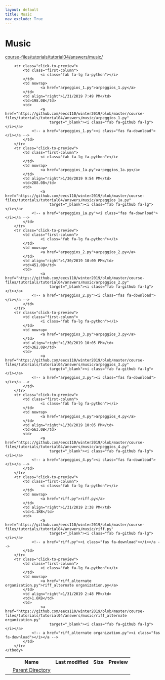 ```yaml
---
layout: default
title: Music
nav_exclude: True
---
```


# Music

[course-files/tutorials/tutorial04/answers/music/](.)

<table class="tbl-files">
    <tbody>
        <tr>
            <th valign="top"></th>
            <th>Name</th>
            <th>Last modified</th>
            <th>Size</th>
            <th>Preview</th>
        </tr>
        <tr>
            <td valign="top">
                <i class="fa fa-folder-open"></i>
            </td>
            <td><a href="../">Parent Directory</a></td>
            <td>&nbsp;</td>
            <td>&nbsp;</td>
            <td>&nbsp;</td>
        </tr>

        <tr class="click-to-preview">
            <td class="first-column">
                    <i class="fab fa-lg fa-python"></i>
            </td>
            <td nowrap>
                    <a href="arpeggios_1.py">arpeggios_1.py</a>
            </td>
            <td align="right">1/31/2019 7:49 PM</td>
            <td>198.0B</td>
            <td>
                    <a href="https://github.com/eecs110/winter2019/blob/master/course-files/tutorials/tutorial04/answers/music/arpeggios_1.py" 
                        target="_blank"><i class="fab fa-github fa-lg"></i></a>
                <!-- a href="arpeggios_1.py"><i class="fas fa-download"></i></a -->
            </td>
        </tr>
        <tr class="click-to-preview">
            <td class="first-column">
                    <i class="fab fa-lg fa-python"></i>
            </td>
            <td nowrap>
                    <a href="arpeggios_1a.py">arpeggios_1a.py</a>
            </td>
            <td align="right">1/30/2019 9:54 PM</td>
            <td>288.0B</td>
            <td>
                    <a href="https://github.com/eecs110/winter2019/blob/master/course-files/tutorials/tutorial04/answers/music/arpeggios_1a.py" 
                        target="_blank"><i class="fab fa-github fa-lg"></i></a>
                <!-- a href="arpeggios_1a.py"><i class="fas fa-download"></i></a -->
            </td>
        </tr>
        <tr class="click-to-preview">
            <td class="first-column">
                    <i class="fab fa-lg fa-python"></i>
            </td>
            <td nowrap>
                    <a href="arpeggios_2.py">arpeggios_2.py</a>
            </td>
            <td align="right">1/30/2019 10:00 PM</td>
            <td>451.0B</td>
            <td>
                    <a href="https://github.com/eecs110/winter2019/blob/master/course-files/tutorials/tutorial04/answers/music/arpeggios_2.py" 
                        target="_blank"><i class="fab fa-github fa-lg"></i></a>
                <!-- a href="arpeggios_2.py"><i class="fas fa-download"></i></a -->
            </td>
        </tr>
        <tr class="click-to-preview">
            <td class="first-column">
                    <i class="fab fa-lg fa-python"></i>
            </td>
            <td nowrap>
                    <a href="arpeggios_3.py">arpeggios_3.py</a>
            </td>
            <td align="right">1/30/2019 10:05 PM</td>
            <td>362.0B</td>
            <td>
                    <a href="https://github.com/eecs110/winter2019/blob/master/course-files/tutorials/tutorial04/answers/music/arpeggios_3.py" 
                        target="_blank"><i class="fab fa-github fa-lg"></i></a>
                <!-- a href="arpeggios_3.py"><i class="fas fa-download"></i></a -->
            </td>
        </tr>
        <tr class="click-to-preview">
            <td class="first-column">
                    <i class="fab fa-lg fa-python"></i>
            </td>
            <td nowrap>
                    <a href="arpeggios_4.py">arpeggios_4.py</a>
            </td>
            <td align="right">1/30/2019 10:05 PM</td>
            <td>563.0B</td>
            <td>
                    <a href="https://github.com/eecs110/winter2019/blob/master/course-files/tutorials/tutorial04/answers/music/arpeggios_4.py" 
                        target="_blank"><i class="fab fa-github fa-lg"></i></a>
                <!-- a href="arpeggios_4.py"><i class="fas fa-download"></i></a -->
            </td>
        </tr>
        <tr class="click-to-preview">
            <td class="first-column">
                    <i class="fab fa-lg fa-python"></i>
            </td>
            <td nowrap>
                    <a href="riff.py">riff.py</a>
            </td>
            <td align="right">1/31/2019 2:38 PM</td>
            <td>1.1KB</td>
            <td>
                    <a href="https://github.com/eecs110/winter2019/blob/master/course-files/tutorials/tutorial04/answers/music/riff.py" 
                        target="_blank"><i class="fab fa-github fa-lg"></i></a>
                <!-- a href="riff.py"><i class="fas fa-download"></i></a -->
            </td>
        </tr>
        <tr class="click-to-preview">
            <td class="first-column">
                    <i class="fab fa-lg fa-python"></i>
            </td>
            <td nowrap>
                    <a href="riff_alternate organization.py">riff_alternate organization.py</a>
            </td>
            <td align="right">1/31/2019 2:48 PM</td>
            <td>1.6KB</td>
            <td>
                    <a href="https://github.com/eecs110/winter2019/blob/master/course-files/tutorials/tutorial04/answers/music/riff_alternate organization.py" 
                        target="_blank"><i class="fab fa-github fa-lg"></i></a>
                <!-- a href="riff_alternate organization.py"><i class="fas fa-download"></i></a -->
            </td>
        </tr>
    </tbody>
</table>

